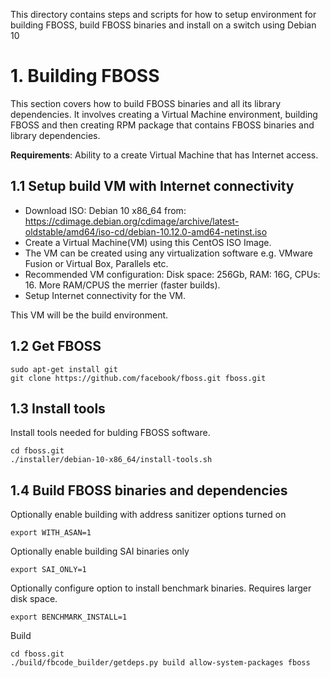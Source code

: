 This directory contains steps and scripts for how to setup environment for
building FBOSS, build FBOSS binaries and install on a switch using Debian 10

<a name="building">

# 1. Building FBOSS

</a>

This section covers how to build FBOSS binaries and all its library
dependencies. It involves creating a Virtual Machine environment, building
FBOSS and then creating RPM package that contains FBOSS binaries and library
dependencies.

**Requirements**: Ability to a create Virtual Machine that has Internet access.

## 1.1 Setup build VM with Internet connectivity

- Download ISO: Debian 10 x86_64 from:
  https://cdimage.debian.org/cdimage/archive/latest-oldstable/amd64/iso-cd/debian-10.12.0-amd64-netinst.iso
- Create a Virtual Machine(VM) using this CentOS ISO Image.
- The VM can be created using any virtualization software e.g. VMware Fusion or
  Virtual Box, Parallels etc.
- Recommended VM configuration: Disk space: 256Gb, RAM: 16G, CPUs: 16.
  More RAM/CPUS the merrier (faster builds).
- Setup Internet connectivity for the VM.


This VM will be the build environment.

## 1.2 Get FBOSS

```
sudo apt-get install git
git clone https://github.com/facebook/fboss.git fboss.git

```

## 1.3 Install tools

Install tools needed for bulding FBOSS software.

```
cd fboss.git
./installer/debian-10-x86_64/install-tools.sh
```

## 1.4 Build FBOSS binaries and dependencies

</a>

Optionally enable building with address sanitizer options turned on
```
export WITH_ASAN=1
```
Optionally enable building SAI binaries only
```
export SAI_ONLY=1
```
Optionally configure option to install benchmark binaries. Requires larger disk space.
```
export BENCHMARK_INSTALL=1
```
Build
```
cd fboss.git
./build/fbcode_builder/getdeps.py build allow-system-packages fboss
```
